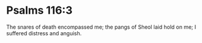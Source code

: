 # Psalms 116:3

The snares of death encompassed me; the pangs of Sheol laid hold on me; I suffered distress and anguish.
